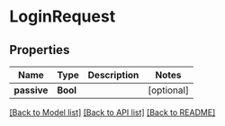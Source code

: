 # LoginRequest

## Properties
Name | Type | Description | Notes
------------ | ------------- | ------------- | -------------
**passive** | **Bool** |  | [optional] 

[[Back to Model list]](../README.md#documentation-for-models) [[Back to API list]](../README.md#documentation-for-api-endpoints) [[Back to README]](../README.md)


